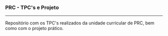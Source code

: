 ### PRC - TPC's e Projeto

____________

Repositório com os TPC's realizados da unidade curricular de PRC, bem como com o projeto prático.
